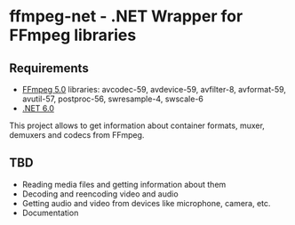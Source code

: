 # ffmpeg-net - .NET Wrapper for FFmpeg libraries

## Requirements
- [FFmpeg 5.0](https://www.ffmpeg.org/) libraries: avcodec-59, avdevice-59, avfilter-8, avformat-59, avutil-57, postproc-56, swresample-4, swscale-6
- [.NET 6.0](https://dotnet.microsoft.com/en-us/download/dotnet/6.0)

This project allows to get information about container formats, muxer, demuxers and codecs from FFmpeg.

## TBD
- Reading media files and getting information about them
- Decoding and reencoding video and audio
- Getting audio and video from devices like microphone, camera, etc.
- Documentation
